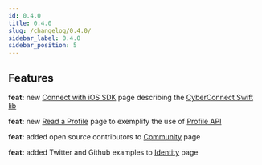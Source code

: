```yaml
---
id: 0.4.0
title: 0.4.0
slug: /changelog/0.4.0/
sidebar_label: 0.4.0
sidebar_position: 5
---
```


## Features

**feat:** new [Connect with iOS SDK](/cyberconnect-sdk/connect-with-ios-sdk/) page describing the [CyberConnect Swift lib](https://github.com/cyberconnecthq/cyberconnect-swift-lib)

**feat:** new [Read a Profile](/get-started/read-a-profile/) page to exemplify the use of [Profile API](/cyberconnect-api/rest-api/profile/)

**feat:** added open source contributors to [Community](/overview/community/) page

**feat:** added Twitter and Github examples to [Identity](/cyberconnect-api/graphql-api/identity/) page
